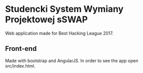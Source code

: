 # Studencki System Wymiany Projektowej sSWAP
Web application made for Best Hacking League 2017.
## Front-end
Made with bootstrap and AngularJS. In order to see the app open src/index.html.

